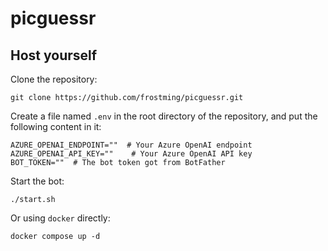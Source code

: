 # picguessr

## Host yourself

Clone the repository:

```
git clone https://github.com/frostming/picguessr.git
```

Create a file named `.env` in the root directory of the repository, and put the following content in it:

```
AZURE_OPENAI_ENDPOINT=""  # Your Azure OpenAI endpoint
AZURE_OPENAI_API_KEY=""    # Your Azure OpenAI API key
BOT_TOKEN=""  # The bot token got from BotFather
```

Start the bot:

```
./start.sh
```

Or using `docker` directly:

```
docker compose up -d
```
